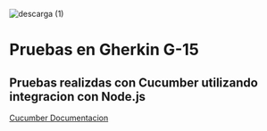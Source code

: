 
![descarga (1)](https://github.com/MauricioSor/PruebasCucumber/assets/106267352/68f52543-a85a-4d1c-9ae4-59f536de3085)
</br> 
# Pruebas en Gherkin G-15

## Pruebas realizdas con Cucumber utilizando integracion con Node.js

[Cucumber Documentacion](https://cucumber.io/)

